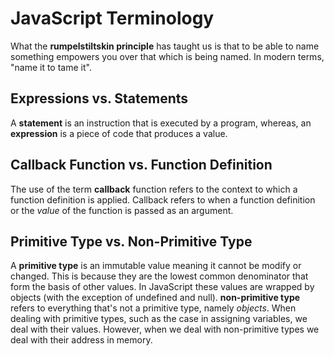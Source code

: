 
# JavaScript Terminology
What the **rumpelstiltskin principle** has taught us is that to be able to name something empowers you over that which is being named. In modern terms, "name it to tame it".
## Expressions vs. Statements
A **statement** is an instruction that is executed by a program, whereas, an **expression** is a piece of code that produces a value.
## Callback Function vs. Function Definition
The use of the term **callback** function refers to the context to which a function definition is applied. Callback refers to when a function definition or the *value* of the function is passed as an argument.
## Primitive Type vs. Non-Primitive Type
A **primitive type** is an immutable value meaning it cannot be modify or changed. This is because they are the lowest common denominator that form the basis of other values. In JavaScript these values are wrapped by objects (with the exception of undefined and null). **non-primitive type** refers to everything that's not a primitive type, namely *objects*. When dealing with primitive types, such as the case in assigning variables, we deal with their values. However, when we deal with non-primitive types we deal with their address in memory.
